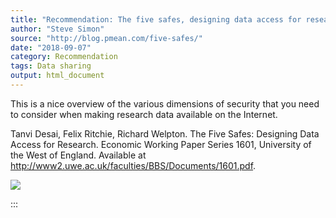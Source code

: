 ```yaml
---
title: "Recommendation: The five safes, designing data access for research"
author: "Steve Simon"
source: "http://blog.pmean.com/five-safes/"
date: "2018-09-07"
category: Recommendation
tags: Data sharing
output: html_document
---
```


This is a nice overview of the various dimensions of security that you
need to consider when making research data available on the
Internet.

<!---More--->

Tanvi Desai, Felix Ritchie, Richard Welpton. The Five Safes: Designing
Data Access for Research. Economic Working Paper Series 1601, University
of the West of England. Available at
<http://www2.uwe.ac.uk/faculties/BBS/Documents/1601.pdf>.

![](../../../images/five-safes01.png)


:::

